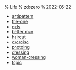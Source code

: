 % Life
% zdszero
% 2022-06-22

* [antipattern](antipattern.md)
* [the-one](the-one.md)
* [girls](./girls.md)
* [better man](better_man.md)
* [haircut](haircut.md)
* [exercise](exercise.md)
* [photoing](./photoing.md)
* [dressing](./dressing.md)
* [woman-dressing](woman-dressing.md)
* [topic](topic.md)
